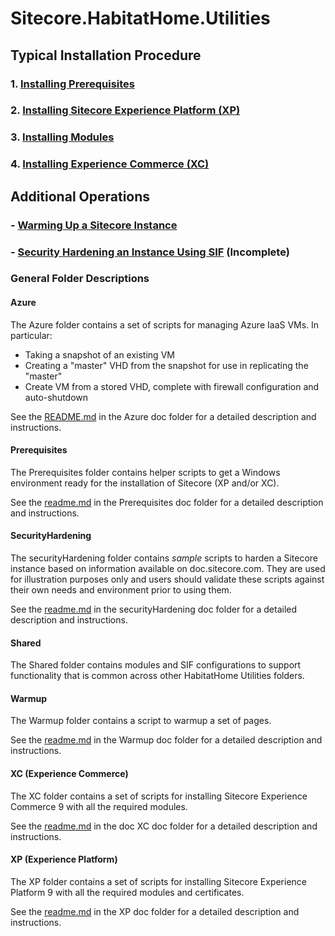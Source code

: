 # Sitecore.HabitatHome.Utilities

## Typical Installation Procedure

### 1. [Installing Prerequisites](prerequisites\readme.md)

### 2. [Installing Sitecore Experience Platform (XP)](xp\readme.md)

### 3. [Installing Modules](xp\installing-modules.md)

### 4. [Installing Experience Commerce (XC)](xc\readme.md)

## Additional Operations

### - [Warming Up a Sitecore Instance](warmup\readme.md)

### - [Security Hardening an Instance Using SIF](securityHardening\readme.md) (Incomplete)

### General Folder Descriptions

#### Azure

The Azure folder contains a set of scripts for managing Azure IaaS VMs. In particular:

- Taking a snapshot of an existing VM
- Creating a "master" VHD from the snapshot for use in replicating the "master"
- Create VM from a stored VHD, complete with firewall configuration and auto-shutdown

See the [README.md](Azure/README.md) in the Azure doc folder for a detailed description and instructions.

#### Prerequisites

The Prerequisites folder contains helper scripts to get a Windows environment ready for the installation of Sitecore (XP and/or XC).

See the [readme.md](docs/prerequisites/readme.md) in the Prerequisites doc folder for a detailed description and instructions.

#### SecurityHardening

The securityHardening folder contains _sample_ scripts to harden a Sitecore instance based on information available on doc.sitecore.com. They are used for illustration purposes only and users should validate these scripts against their own needs and environment prior to using them.

See the [readme.md](docs/securityHardening/readme.md) in the securityHardening doc folder for a detailed description and instructions.

#### Shared

The Shared folder contains modules and SIF configurations to support functionality that is common across other HabitatHome Utilities folders.

#### Warmup

The Warmup folder contains a script to warmup a set of pages.

See the [readme.md](docs/warmup/readme.md) in the Warmup doc folder for a detailed description and instructions.

#### XC (Experience Commerce)

The XC folder contains a set of scripts for installing Sitecore Experience Commerce 9 with all the required modules.

See the [readme.md](docs/XC/readme.md) in the doc XC doc folder for a detailed description and instructions.

#### XP (Experience Platform)

The XP folder contains a set of scripts for installing Sitecore Experience Platform 9 with all the required modules and certificates.

See the [readme.md](docs/XP/readme.md) in the XP doc folder for a detailed description and instructions.
